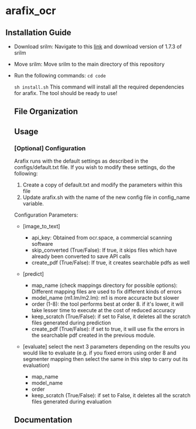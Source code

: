 # arafix_ocr

## Installation Guide

- Download srilm: Navigate to this [link](http://www.speech.sri.com/projects/srilm/download.html) and download version of 1.7.3 of srilm
- Move srilm: Move srilm to the main directory of this repository
- Run the following commands:
  ```cd code```
  
  ```sh install.sh```
  This command will install all the required dependencies for arafix. The tool should be ready to use!
  
  
  ## File Organization
  
  ## Usage
  
  
  ### [Optional] Configuration
  
  Arafix runs with the default settings as described in the configs/default.txt file. If you wish to modify these settings, do the following:
  1) Create a copy of default.txt and modify the parameters within this file
  2) Update arafix.sh with the name of the new config file in config_name variable.

  Configuration Parameters:
  - [image_to_text]
    - api_key: Obtained from ocr.space, a commercial scanning software
    - skip_converted (True/False): If true, it skips files which have already been converted to save API calls
    - create_pdf (True/False): If true, it creates searchable pdfs as well

  - [predict]
    - map_name (check mappings directory for possible options): Different mapping files are used to fix different kinds of errors
    - model_name (m1.lm/m2.lm): m1 is more accuracte but slower 
    - order (1-8): the tool performs best at order 8. if it's lower, it will take lesser time to execute at the cost of reduced accuracy
    - keep_scratch (True/False): if set to False, it deletes all the scratch files generated during prediction
    - create_pdf (True/False): if set to true, it will use fix the errors in the searchable pdf created in the previous module.

  - [evaluate]
    select the next 3 parameters depending on the results you would like to evaluate (e.g. if you fixed errors using order 8 and segmenter mapping then select the same in this step to carry out its evaluation)
    - map_name 
    - model_name
    - order
    - keep_scratch (True/False): if set to False, it deletes all the scratch files generated during evaluation

  ## Documentation
  
  
